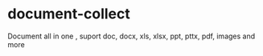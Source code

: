 document-collect
================

Document all in one , suport  doc, docx, xls, xlsx, ppt, pttx, pdf, images and more
